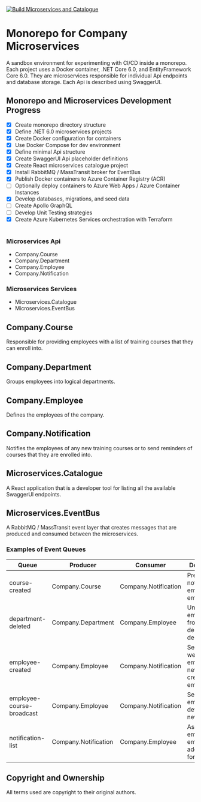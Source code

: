 [![Build Microservices and Catalogue](https://github.com/romayneeastmond/monorepo-microservices-demo/actions/workflows/monorepo-microservices-build.yml/badge.svg?branch=main)](https://github.com/romayneeastmond/monorepo-microservices-demo/actions/workflows/monorepo-microservices-build.yml)

# Monorepo for Company Microservices

A sandbox environment for experimenting with CI/CD inside a monorepo. Each project uses a Docker container, .NET Core 6.0, and EntityFramework Core 6.0. They are microservices responsible for individual Api endpoints and database storage. Each Api is described using SwaggerUI.

## Monorepo and Microservices Development Progress

- [x] Create monorepo directory structure
- [x] Define .NET 6.0 microservices projects
- [x] Create Docker configuration for containers
- [x] Use Docker Compose for dev environment
- [x] Define minimal Api structure
- [x] Create SwaggerUI Api placeholder definitions
- [x] Create React microservices catalogue project
- [x] Install RabbitMQ / MassTransit broker for EventBus
- [x] Publish Docker containers to Azure Container Registry (ACR)
- [ ] Optionally deploy containers to Azure Web Apps / Azure Container Instances
- [x] Develop databases, migrations, and seed data
- [ ] Create Apollo GraphQL
- [ ] Develop Unit Testing strategies
- [x] Create Azure Kubernetes Services orchestration with Terraform

#

### Microservices Api

- Company.Course
- Company.Department
- Company.Employee
- Company.Notification

### Microservices Services

- Microservices.Catalogue
- Microservices.EventBus

## Company.Course

Responsible for providing employees with a list of training courses that they can enroll into.

## Company.Department

Groups employees into logical departments.

## Company.Employee

Defines the employees of the company.

## Company.Notification

Notifies the employees of any new training courses or to send reminders of courses that they are enrolled into.

## Microservices.Catalogue

A React application that is a developer tool for listing all the available SwaggerUI endpoints.

## Microservices.EventBus

A RabbitMQ / MassTransit event layer that creates messages that are produced and consumed between the microservices.

### Examples of Event Queues

| Queue                     | Producer             | Consumer             | Description                                         |
| ------------------------- | -------------------- | -------------------- | --------------------------------------------------- |
| course-created            | Company.Course       | Company.Notification | Prepare a notification email list of employees      |
| department-deleted        | Company.Department   | Company.Employee     | Uncategorize employees from a deleted department    |
| employee-created          | Company.Employee     | Company.Notification | Sends a welcome email to a newly created employee   |
| employee-course-broadcast | Company.Employee     | Company.Notification | Sends an email with details of a new course         |
| notification-list         | Company.Notification | Company.Employee     | Asks for the employee email addresses for broadcast |

## Copyright and Ownership

All terms used are copyright to their original authors.
